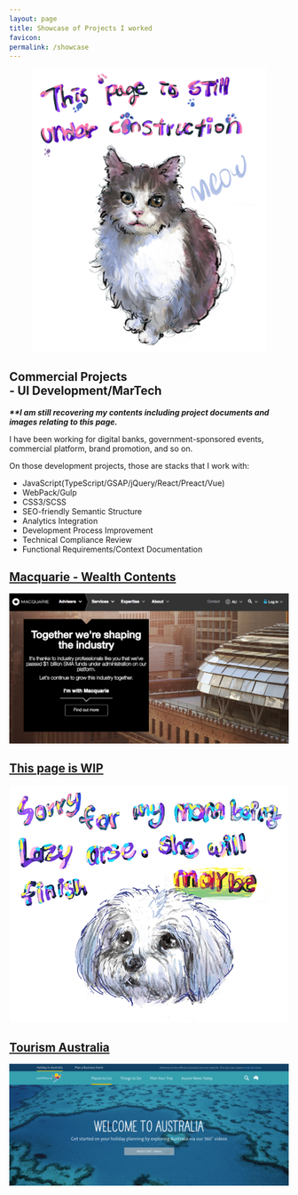 ```yaml
---
layout: page
title: Showcase of Projects I worked
favicon:
permalink: /showcase
---
```


<div class="intro grid">
	<div class="col">
		<figure>
			<img src= "/assets/images/mydrawings/Edward.jpg"/>
		</figure>
	</div>
	<div class="col">
		<div class="meta">
			<div class="title">
				<div class="title">
					<h2>Commercial Projects <br/>- UI Development/MarTech</h2>
				</div>
			</div>
			<div class="summary">
			<em><b>**I am still recovering my contents including project documents and images relating to this page.</b></em>
				<p>I have been working for digital banks, government-sponsored events, commercial platform, brand promotion, and so on.</p>
				<p>On those development projects, those are stacks that I work with: </p>
				<ul>
					<li>JavaScript(TypeScript/GSAP/jQuery/React/Preact/Vue)</li>
					<li>WebPack/Gulp</li>
					<li>CSS3/SCSS</li>
					<li>SEO-friendly Semantic Structure</li>
					<li>Analytics Integration</li>
					<li>Development Process Improvement</li>
					<li>Technical Compliance Review</li>
					<li>Functional Requirements/Context Documentation</li>
				</ul>
			</div>
		</div>
	</div>
</div>
<div id="showcase" class="posts">
<!-- Web UI -->
	<div class="grid">
		<div class="col">
			<div class="post"><a href="/pages/macquarie">
					<div class="cover">
						<h2>Macquarie - Wealth Contents</h2>
						<div class="image-outer-wrapper">
							<div class="image-wrapper">
								<div></div><img src= "/assets/images/work/macquarie/macquarie-thumb.png" />
							</div>
						</div>
					</div>
				</a></div>
				<div class="post"><a href="/pages/sample">
					<div class="cover">
						<h2>This page is WIP</h2>
						<div class="image-outer-wrapper">
							<div class="image-wrapper">
								<div></div><img src= "/assets/images/mydrawings/binkie.jpg" />
							</div>
						</div>
					</div>
				</a></div>
		</div>
		<!--  Right Columns !-->
		<div class="col">
		<div class="post"><a href="/work/tourismoz">
					<div class="cover">
						<h2>Tourism Australia</h2>
						<div class="image-outer-wrapper">
							<div class="image-wrapper">
								<div></div><img src="/assets/images/work/tourismoz/landing.png"/>
							</div>
						</div>
					</div>
				</a></div>
	</div>
</div>
